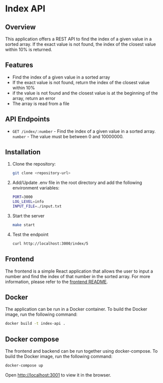 # Index API

## Overview

This application offers a REST API to find the index of a given value in a sorted array. If the exact value is not found, the index of the closest value within 10% is returned.

## Features

- Find the index of a given value in a sorted array
- If the exact value is not found, return the index of the closest value within 10%
- if the value is not found and the closest value is at the beginning of the array, return an error
- The array is read from a file

## API Endpoints

- `GET /index/:number` - Find the index of a given value in a sorted array. `number` - The value must be between 0 and 10000000.

## Installation

1. Clone the repository:
   ```sh
   git clone <repository-url>
   
2. Add/Update .env file in the root directory and add the following environment variables:
   ```sh
   PORT=3000
   LOG_LEVEL=info
   INPUT_FILE=./input.txt
   ```
   
3. Start the server
    ```sh
    make start
    ```
   
4. Test the endpoint
    ```sh
    curl http://localhost:3000/index/5
    ```
   

## Frontend

The frontend is a simple React application that allows the user to input a number and find the index of that number in the sorted array.
For more information, please refer to the [frontend README](./web-app/README.md).


## Docker

The application can be run in a Docker container. To build the Docker image, run the following command:
```sh
docker build -t index-api .
```

## Docker compose

The frontend and backend can be run together using docker-compose. To build the Docker image, run the following command:
```sh
docker-compose up
```

Open [http://localhost:3001](http://localhost:3001) to view it in the browser.

